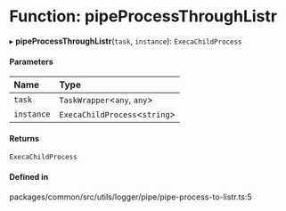 # Function: pipeProcessThroughListr

▸ **pipeProcessThroughListr**(`task`, `instance`): `ExecaChildProcess`

#### Parameters

| Name | Type |
| :------ | :------ |
| `task` | `TaskWrapper`<`any`, `any`\> |
| `instance` | `ExecaChildProcess`<`string`\> |

#### Returns

`ExecaChildProcess`

#### Defined in

packages/common/src/utils/logger/pipe/pipe-process-to-listr.ts:5
